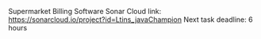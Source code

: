 Supermarket Billing Software
Sonar Cloud link: https://sonarcloud.io/project?id=Ltins_javaChampion
Next task deadline: 6 hours